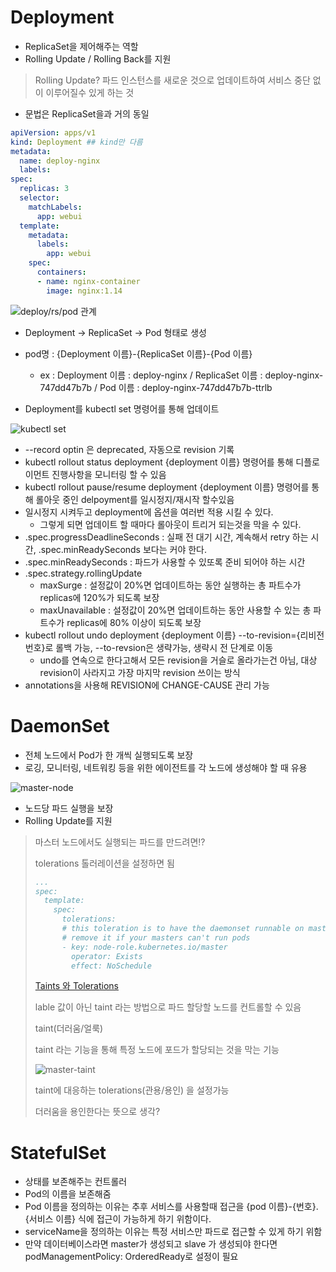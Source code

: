 # Deployment

* ReplicaSet을 제어해주는 역할
* Rolling Update / Rolling Back를 지원

> Rolling Update?
> 파드 인스턴스를 새로운 것으로 업데이트하여 서비스 중단 없이 이루어질수 있게 하는 것

* 문법은  ReplicaSet을과 거의 동일

```yaml
apiVersion: apps/v1
kind: Deployment ## kind만 다름
metadata:
  name: deploy-nginx
  labels:
spec:
  replicas: 3
  selector:
    matchLabels:
      app: webui
  template:
    metadata:
      labels:
        app: webui
    spec:
      containers:
      - name: nginx-container
        image: nginx:1.14
```

![deploy/rs/pod 관계](https://lh3.googleusercontent.com/pw/AM-JKLV6H-xpKYrArmg2oWRksKOmtkz2A6PWsRFNZ6HVYVFKqIJIaj3YIFp84NbGFT1z83IF_0F-4lgayCbU3bGEI8c72XctrS5vsQcAufA8namxSyeNNZfu987O8B-pgmi1zfHxh4F5ziCO0Pv4h21MoL3QxQ=w525-h214-no?authuser=0)

* Deployment -> ReplicaSet -> Pod 형태로 생성
* pod명 : {Deployment 이름}-{ReplicaSet 이름}-{Pod 이름}
  * ex : Deployment 이름 : deploy-nginx / ReplicaSet 이름 : deploy-nginx-747dd47b7b / Pod 이름 : deploy-nginx-747dd47b7b-ttrlb

* Deployment를 kubectl set 명령어를 통해 업데이트

![kubectl set](https://lh3.googleusercontent.com/pw/AM-JKLVWe-_FODLoE6q4pZFDqKzizmhG1qRbixKIPZhVJ0PC0OtBvjhPF9onXXAFk3hVErErG92T91JTLdF6eHSUMvV6PzkHblFnlzZgZcrrRljCArim6-z6a37zrGKSIoieOpx_iCY7Bgi3PDdeZhrQH_VV7Q=w2275-h737-no?authuser=0)

* --record optin 은 deprecated, 자동으로 revision 기록
* kubectl rollout status deployment {deployment 이름} 명령어를 통해 디플로이먼트 진행사항을 모니터링 할 수 있음
* kubectl rollout pause/resume deployment {deployment 이름}  명령어를 통해 롤아웃 중인 delpoyment를 일시정지/재시작 할수있음
* 일시정지 시켜두고 deployment에 옵션을 여러번 적용 시킬 수 있다.
  * 그렇게 되면 업데이트 할 때마다 롤아웃이 트리거 되는것을 막을 수 있다.
* .spec.progressDeadlineSeconds : 실패 전 대기 시간, 계속해서 retry 하는 시간, .spec.minReadySeconds 보다는 커야 한다.
* .spec.minReadySeconds : 파드가 사용할 수 있또록 준비 되어야 하는 시간
* .spec.strategy.rollingUpdate
  * maxSurge : 설정값이 20%면 업데이트하는 동안 실행하는 총 파트수가 replicas에 120%가 되도록 보장
  * maxUnavailable : 설정값이 20%면 업데이트하는 동안 사용할 수 있는 총 파트수가 replicas에 80% 이상이 되도록 보장
* kubectl rollout undo deployment {deployment 이름} --to-revision={리비전 번호}로 롤백 가능, --to-revsion은 생략가능, 생략시 전 단계로 이동
  * undo를 연속으로 한다고해서 모든 revision을 거슬로 올라가는건 아님, 대상 revision이 사라지고 가장 마지막 revision 쓰이는 방식
* annotations을 사용해 REVISION에 CHANGE-CAUSE 관리 가능

# DaemonSet

* 전체 노드에서 Pod가 한 개씩 실행되도록 보장
* 로깅, 모니터링, 네트워킹 등을 위한 에이전트를 각 노드에 생성해야 할 때 유용

![master-node](https://lh3.googleusercontent.com/pw/AM-JKLU7a569ZHFjJgOJJGeOpd5fcE-O5UH55CT9FrRJ4YYNlQzSK9soPsP3J0cRfpAf6PbNLHZkZ-zz8m5EIzfyf2H6LaCY4a4OUWgwEJflFQRPrNb5lZKTTbcCUD4cuFIS_m7WuYDbkSsyvvJ2pGvSEWyM_g=w687-h88-no?authuser=0)

* 노드당 파드 실행을 보장
* Rolling Update를 지원

> 마스터 노드에서도 실행되는 파드를 만드려면!?
>
> tolerations 톨러레이션을 설정하면 됨
> 
> ```yaml 
> ...
> spec:
>   template:
>     spec:
>       tolerations:
>       # this toleration is to have the daemonset runnable on master nodes
>       # remove it if your masters can't run pods
>       - key: node-role.kubernetes.io/master
>         operator: Exists
>         effect: NoSchedule
> ```
>
> [Taints 와 Tolerations](https://kubernetes.io/ko/docs/concepts/scheduling-eviction/taint-and-toleration/)
>
> lable 값이 아닌 taint 라는 방법으로 파드 할당할 노드를 컨트롤할 수 있음
>
> taint(더러움/얼룩)
>
> taint 라는 기능을 통해 특정 노드에 포드가 할당되는 것을 막는 기능
>
> ![master-taint](https://lh3.googleusercontent.com/pw/AM-JKLVHOhcYzQLQllE0uutfR1Y3Qvfd9q71GvvFV8laE2eYEbzh-8h7BsV-Zx-c_b-C2mD-ssH5v6aAitfSB8T0Tumv8E8cF8_cko3zs1immfK-a09rNZs5JNfdUoECRmrCVHoP1DY46DlbTb8CnRY_ciiYRg=w496-h43-no?authuser=0)
>
> taint에 대응하는 tolerations(관용/용인) 을 설정가능
>
> 더러움을 용인한다는 뜻으로 생각?
> 

# StatefulSet

* 상태를 보존해주는 컨트롤러
* Pod의 이름을 보존해줌
* Pod 이름을 정의하는 이유는 추후 서비스를 사용할때 접근을 {pod 이름}-{번호}.{서비스 이름} 식에 접근이 가능하게 하기 위함이다.
* serviceName을 정의하는 이유는 특정 서비스만 파드로 접근할 수 있게 하기 위함
* 만약 데이터베이스라면 master가 생성되고 slave 가 생성되야 한다면 podManagementPolicy: OrderedReady로 설정이 필요